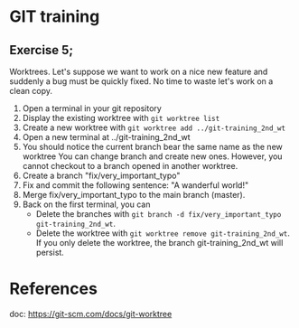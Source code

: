 # GIT training 
## Exercise 5;
Worktrees.
Let's suppose we want to work on a nice new feature and suddenly a bug must be quickly fixed.
No time to waste let's work on a clean copy.


1. Open a terminal in your git repository
2. Display the existing worktree with `git worktree list`
3. Create a new worktree with `git worktree add ../git-training_2nd_wt`
4. Open a new terminal at ../git-training_2nd_wt
5. You should notice the current branch bear the same name as the new worktree
   You can change branch and create new ones. However, you cannot checkout to a branch opened in another worktree.
6. Create a branch "fix/very_important_typo"
7. Fix and commit the following sentence:
   "A wanderful world!"
8. Merge fix/very_important_typo to the main branch (master).
9. Back on the first terminal, you can
   - Delete the branches with `git branch -d fix/very_important_typo git-training_2nd_wt`.
   - Delete the worktree with `git worktree remove git-training_2nd_wt`.
   If you only delete the worktree, the branch git-training_2nd_wt will persist.

# References
doc: https://git-scm.com/docs/git-worktree